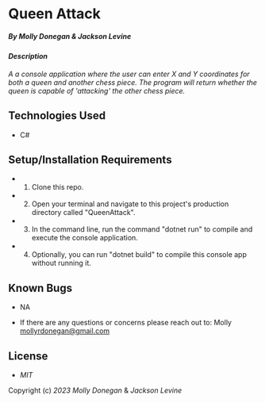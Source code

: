 # Queen Attack

##### By Molly Donegan & Jackson Levine

#### _Description_ 

_A a console application where the user can enter X and Y coordinates for both a queen and another chess piece. The program will return whether the queen is capable of 'attacking' the other chess piece._

## Technologies Used

* C#

## Setup/Installation Requirements

* 1. Clone this repo.
* 2. Open your terminal and navigate to this project's production directory called "QueenAttack".
* 3. In the command line, run the command "dotnet run" to compile and execute the console application.
* 4. Optionally, you can run "dotnet build" to compile this console app without running it.

## Known Bugs

* NA

* If there are any questions or concerns please reach out to: Molly <mollyrdonegan@gmail.com>

## License

* _MIT_

Copyright (c) _2023_  _Molly Donegan_ & _Jackson Levine_
